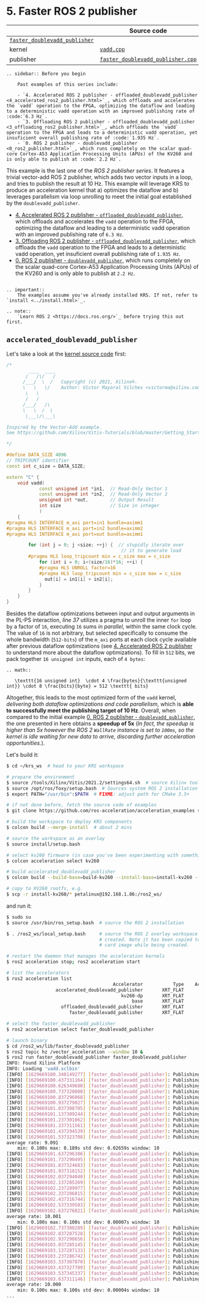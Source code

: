 # 5. Faster ROS 2 publisher

|   | Source code |
|---|----------|
| [`faster_doublevadd_publisher`](https://github.com/ros-acceleration/acceleration_examples/tree/main/faster_doublevadd_publisher) | |
| kernel | [`vadd.cpp`](https://github.com/ros-acceleration/acceleration_examples/blob/main/faster_doublevadd_publisher/src/vadd.cpp) |
| publisher | [`faster_doublevadd_publisher.cpp`](https://github.com/ros-acceleration/acceleration_examples/blob/main/faster_doublevadd_publisher/src/faster_doublevadd_publisher.cpp) |

```eval_rst
.. sidebar:: Before you begin
   
    Past examples of this series include: 

    - `4. Accelerated ROS 2 publisher - offloaded_doublevadd_publisher <4_accelerated_ros2_publisher.html>`_, which offloads and accelerates the `vadd` operation to the FPGA, optimizing the dataflow and leading to a deterministic vadd operation with an improved publishing rate of :code:`6.3 Hz`.
    - `3. Offloading ROS 2 publisher - offloaded_doublevadd_publisher <3_offloading_ros2_publisher.html>`_, which offloads the `vadd` operation to the FPGA and leads to a deterministic vadd operation, yet insuficient overall publishing rate of :code:`1.935 Hz`.
    - `0. ROS 2 publisher - doublevadd_publisher <0_ros2_publisher.html>`_, which runs completely on the scalar quad-core Cortex-A53 Application Processing Units (APUs) of the KV260 and is only able to publish at :code:`2.2 Hz`.

```


This example is the last one of the *ROS 2 publisher series*. It features a trivial vector-add ROS 2 publisher, which adds two vector inputs in a loop, and tries to publish the result at 10 Hz. This example will leverage KRS to produce an acceleration kernel that a) optimizes the dataflow and b) leverages parallelism via loop unrolling to meet the initial goal established by the `doublevadd_publisher`.

- [4. Accelerated ROS 2 publisher - `offloaded_doublevadd_publisher`](4_accelerated_ros2_publisher/), which offloads and accelerates the `vadd` operation to the FPGA, optimizing the dataflow and leading to a deterministic vadd operation with an improved publishing rate of `6.3 Hz`.
- [3. Offloading ROS 2 publisher - `offloaded_doublevadd_publisher`](3_offloading_ros2_publisher/), which offloads the `vadd` operation to the FPGA and leads to a deterministic vadd operation, yet insuficient overall publishing rate of `1.935 Hz`.
- [0. ROS 2 publisher - `doublevadd_publisher`](0_ros2_publisher/), which runs completely on the scalar quad-core Cortex-A53 Application Processing Units (APUs) of the KV260 and is only able to publish at `2.2 Hz`.


```eval_rst

.. important::
    The examples assume you've already installed KRS. If not, refer to `install <../install.html>`_.

.. note::
    `Learn ROS 2 <https://docs.ros.org/>`_ before trying this out first.
```

## `accelerated_doublevadd_publisher`

Let's take a look at the [kernel source code](https://github.com/ros-acceleration/acceleration_examples/blob/main/faster_doublevadd_publisher/src/vadd.cpp) first:

```cpp 
/*
        ____  ____
       /   /\/   /
      /___/  \  /   Copyright (c) 2021, Xilinx®.
      \   \   \/    Author: Víctor Mayoral Vilches <victorma@xilinx.com>
       \   \
       /   /
      /___/   /\
      \   \  /  \
       \___\/\___\

Inspired by the Vector-Add example.
See https://github.com/Xilinx/Vitis-Tutorials/blob/master/Getting_Started/Vitis

*/

#define DATA_SIZE 4096
// TRIPCOUNT identifier
const int c_size = DATA_SIZE;

extern "C" {
    void vadd(
            const unsigned int *in1,  // Read-Only Vector 1
            const unsigned int *in2,  // Read-Only Vector 2
            unsigned int *out,        // Output Result
            int size                  // Size in integer
            )
    {
#pragma HLS INTERFACE m_axi port=in1 bundle=aximm1
#pragma HLS INTERFACE m_axi port=in2 bundle=aximm2
#pragma HLS INTERFACE m_axi port=out bundle=aximm1

        for (int j = 0; j <size; ++j) {  // stupidly iterate over
                                          // it to generate load
        #pragma HLS loop_tripcount min = c_size max = c_size
            for (int i = 0; i<(size/16)*16; ++i) {
            #pragma HLS UNROLL factor=16
            #pragma HLS loop_tripcount min = c_size max = c_size
              out[i] = in1[i] + in2[i];
            }
        }
    }
}
```

Besides the dataflow optimizations between input and output arguments in the PL-PS interaction, *line 37* utilizes a pragma to unroll the inner `for` loop by a factor of `16`, executing `16` sums *in parallel*, within the same clock cycle. The value of `16` is not arbitrary, but selected specifically to consume the whole bandwidth (`512-bits`) of the `m_axi` ports at each clock cycle available after previous dataflow optimizations (see [4. Accelerated ROS 2 publisher](4_accelerated_ros2_publisher/) to understand more about the dataflow optimizations). To fill in `512` bits, we pack together `16 unsigned int` inputs, each of `4 bytes`:

```eval_rst
.. math::

   \texttt{16 unsigned int}  \cdot 4 \frac{bytes}{\texttt{unsigned int}} \cdot 8 \frac{bits}{byte} = 512 \texttt{ bits}
```

Altogether, this leads to the most optimized form of the `vadd` kernel, *delivering both dataflow optimizations and code parallelism*, which is **able to successfully meet the publishing target of 10 Hz**. Overall, when compared to the initial example [0. ROS 2 publisher - `doublevadd_publisher`](0_ros2_publisher/), the one presented in here obtains a **speedup of 5x** (*In fact, the speedup is higher than 5x however the ROS 2 `WallRate` instance is set to `100ms`, so the kernel is idle waiting for new data to arrive, discarding further acceleration opportunities.*).


Let's build it:
```bash
$ cd ~/krs_ws  # head to your KRS workspace

# prepare the environment
$ source /tools/Xilinx/Vitis/2021.2/settings64.sh  # source Xilinx tools
$ source /opt/ros/foxy/setup.bash  # Sources system ROS 2 installation
$ export PATH="/usr/bin":$PATH  # FIXME: adjust path for CMake 3.5+

# if not done before, fetch the source code of examples
$ git clone https://github.com/ros-acceleration/acceleration_examples src/acceleration_examples

# build the workspace to deploy KRS components
$ colcon build --merge-install  # about 2 mins

# source the workspace as an overlay
$ source install/setup.bash

# select kv260 firmware (in case you've been experimenting with something else)
$ colcon acceleration select kv260

# build accelerated_doublevadd_publisher
$ colcon build --build-base=build-kv260 --install-base=install-kv260 --merge-install --mixin kv260 --packages-select ament_vitis ros2acceleration faster_doublevadd_publisher

# copy to KV260 rootfs, e.g.
$ scp -r install-kv260/* petalinux@192.168.1.86:/ros2_ws/
```

and run it:

```bash
$ sudo su
$ source /usr/bin/ros_setup.bash  # source the ROS 2 installation

$ . /ros2_ws/local_setup.bash     # source the ROS 2 overlay workspace we just 
                                  # created. Note it has been copied to the SD 
                                  # card image while being created.

# restart the daemon that manages the acceleration kernels
$ ros2 acceleration stop; ros2 acceleration start

# list the accelerators
$ ros2 acceleration list
                                       Accelerator           Type    Active
                  accelerated_doublevadd_publisher       XRT_FLAT         0
                                          kv260-dp       XRT_FLAT         1
                                              base       XRT_FLAT         0
                    offloaded_doublevadd_publisher       XRT_FLAT         0
                       faster_doublevadd_publisher       XRT_FLAT         0                    

# select the faster_doublevadd_publisher
$ ros2 acceleration select faster_doublevadd_publisher

# launch binary 
$ cd /ros2_ws/lib/faster_doublevadd_publisher
$ ros2 topic hz /vector_acceleration --window 10 &
$ ros2 run faster_doublevadd_publisher faster_doublevadd_publisher
INFO: Found Xilinx Platform
INFO: Loading 'vadd.xclbin'
[INFO] [1629669100.348149277] [faster_doublevadd_publisher]: Publishing: 'vadd finished, iteration: 0'
[INFO] [1629669100.437331164] [faster_doublevadd_publisher]: Publishing: 'vadd finished, iteration: 1'
[INFO] [1629669100.626349680] [faster_doublevadd_publisher]: Publishing: 'vadd finished, iteration: 2'
[INFO] [1629669100.737320080] [faster_doublevadd_publisher]: Publishing: 'vadd finished, iteration: 3'
[INFO] [1629669100.837296068] [faster_doublevadd_publisher]: Publishing: 'vadd finished, iteration: 4'
[INFO] [1629669100.937279027] [faster_doublevadd_publisher]: Publishing: 'vadd finished, iteration: 5'
[INFO] [1629669101.037308705] [faster_doublevadd_publisher]: Publishing: 'vadd finished, iteration: 6'
[INFO] [1629669101.137309244] [faster_doublevadd_publisher]: Publishing: 'vadd finished, iteration: 7'
[INFO] [1629669101.237301062] [faster_doublevadd_publisher]: Publishing: 'vadd finished, iteration: 8'
[INFO] [1629669101.337311561] [faster_doublevadd_publisher]: Publishing: 'vadd finished, iteration: 9'
[INFO] [1629669101.437294539] [faster_doublevadd_publisher]: Publishing: 'vadd finished, iteration: 10'
[INFO] [1629669101.537323708] [faster_doublevadd_publisher]: Publishing: 'vadd finished, iteration: 11'
average rate: 9.091
	min: 0.100s max: 0.189s std dev: 0.02659s window: 10
[INFO] [1629669101.637296386] [faster_doublevadd_publisher]: Publishing: 'vadd finished, iteration: 12'
[INFO] [1629669101.737290495] [faster_doublevadd_publisher]: Publishing: 'vadd finished, iteration: 13'
[INFO] [1629669101.837324683] [faster_doublevadd_publisher]: Publishing: 'vadd finished, iteration: 14'
[INFO] [1629669101.937318152] [faster_doublevadd_publisher]: Publishing: 'vadd finished, iteration: 15'
[INFO] [1629669102.037294040] [faster_doublevadd_publisher]: Publishing: 'vadd finished, iteration: 16'
[INFO] [1629669102.137285269] [faster_doublevadd_publisher]: Publishing: 'vadd finished, iteration: 17'
[INFO] [1629669102.237289977] [faster_doublevadd_publisher]: Publishing: 'vadd finished, iteration: 18'
[INFO] [1629669102.337286815] [faster_doublevadd_publisher]: Publishing: 'vadd finished, iteration: 19'
[INFO] [1629669102.437316744] [faster_doublevadd_publisher]: Publishing: 'vadd finished, iteration: 20'
[INFO] [1629669102.537339583] [faster_doublevadd_publisher]: Publishing: 'vadd finished, iteration: 21'
[INFO] [1629669102.637276821] [faster_doublevadd_publisher]: Publishing: 'vadd finished, iteration: 22'
average rate: 10.001
	min: 0.100s max: 0.100s std dev: 0.00007s window: 10
[INFO] [1629669102.737308289] [faster_doublevadd_publisher]: Publishing: 'vadd finished, iteration: 23'
[INFO] [1629669102.837287528] [faster_doublevadd_publisher]: Publishing: 'vadd finished, iteration: 24'
[INFO] [1629669102.937298656] [faster_doublevadd_publisher]: Publishing: 'vadd finished, iteration: 25'
[INFO] [1629669103.037285145] [faster_doublevadd_publisher]: Publishing: 'vadd finished, iteration: 26'
[INFO] [1629669103.137287133] [faster_doublevadd_publisher]: Publishing: 'vadd finished, iteration: 27'
[INFO] [1629669103.237286742] [faster_doublevadd_publisher]: Publishing: 'vadd finished, iteration: 28'
[INFO] [1629669103.337307070] [faster_doublevadd_publisher]: Publishing: 'vadd finished, iteration: 29'
[INFO] [1629669103.437327789] [faster_doublevadd_publisher]: Publishing: 'vadd finished, iteration: 30'
[INFO] [1629669103.537345337] [faster_doublevadd_publisher]: Publishing: 'vadd finished, iteration: 31'
[INFO] [1629669103.637311146] [faster_doublevadd_publisher]: Publishing: 'vadd finished, iteration: 32'
average rate: 10.000
	min: 0.100s max: 0.100s std dev: 0.00004s window: 10
...
```

